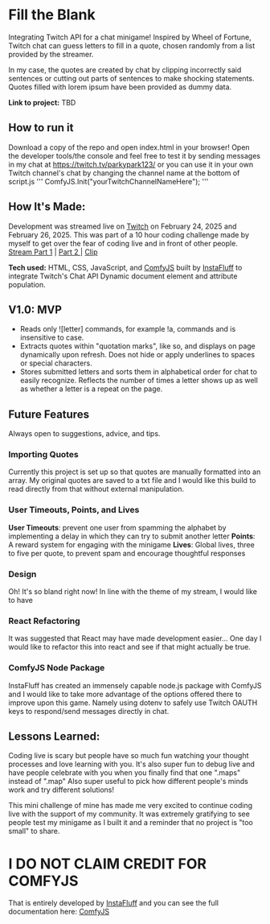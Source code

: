 # Fill the Blank
Integrating Twitch API for a chat minigame! Inspired by Wheel of Fortune, Twitch chat can guess letters to fill in a quote, chosen randomly from a list provided by the streamer.

In my case, the quotes are created by chat by clipping incorrectly said sentences or cutting out parts of sentences to make shocking statements. Quotes filled with lorem ipsum have been provided as dummy data.

**Link to project:** TBD

## How to run it
Download a copy of the repo and open index.html in your browser!
Open the developer tools/the console and feel free to test it by sending messages in my chat at https://twitch.tv/parkypark123/
or you can use it in your own Twitch channel's chat by changing the channel name at the bottom of script.js
'''
ComfyJS.Init("yourTwitchChannelNameHere");
'''

## How It's Made:
Development was streamed live on [Twitch](https://twitch.tv/parkypark123/) on February 24, 2025 and February 26, 2025.
This was part of a 10 hour coding challenge made by myself to get over the fear of coding live and in front of other people.
[Stream Part 1](https://www.twitch.tv/videos/2392790235) | [Part 2 ](https://www.twitch.tv/videos/2392789763)| [Clip](https://www.twitch.tv/parkypark123/clip/InquisitiveModernLettuceBrainSlug-ZaHzkKTgou86_ZVL)

**Tech used:** HTML, CSS, JavaScript, and [ComfyJS](https://github.com/instafluff/ComfyJS) built by [InstaFluff](https://github.com/instafluff) to integrate Twitch's Chat API
Dynamic document element and attribute population.

## V1.0: MVP
- Reads only ![letter] commands, for example !a, commands and is insensitive to case.
- Extracts quotes within "quotation marks", like so, and displays on page dynamically upon refresh. Does not hide or apply underlines to spaces or special characters.
- Stores submitted letters and sorts them in alphabetical order for chat to easily recognize. Reflects the number of times a letter shows up as well as whether a letter is a repeat on the page.

## Future Features
Always open to suggestions, advice, and tips.

### Importing Quotes
Currently this project is set up so that quotes are manually formatted into an array.
My original quotes are saved to a txt file and I would like this build to read directly from that without external manipulation.

### User Timeouts, Points, and Lives
**User Timeouts**: prevent one user from spamming the alphabet by implementing a delay in which they can try to submit another letter
**Points**: A reward system for engaging with the minigame
**Lives**: Global lives, three to five per quote, to prevent spam and encourage thoughtful responses

### Design
Oh! It's so bland right now!
In line with the theme of my stream, I would like to have 

### React Refactoring
It was suggested that React may have made development easier... One day I would like to refactor this into react and see if that might actually be true.

### ComfyJS Node Package
InstaFluff has created an immensely capable node.js package with ComfyJS and I would like to take more advantage of the options offered there to improve upon this game.
Namely using dotenv to safely use Twitch OAUTH keys to respond/send messages directly in chat.

## Lessons Learned:
Coding live is scary but people have so much fun watching your thought processes and love learning with you.
It's also super fun to debug live and have people celebrate with you when you finally find that one ".maps" instead of ".map"
Also super useful to pick how different people's minds work and try different solutions!

This mini challenge of mine has made me very excited to continue coding live with the support of my community. It was extremely gratifying to see people test my minigame as I built it and a reminder that no project is "too small" to share.

# I DO NOT CLAIM CREDIT FOR COMFYJS
That is entirely developed by [InstaFluff](https://github.com/instafluff) and you can see the full documentation here: [ComfyJS](https://github.com/instafluff/ComfyJS)